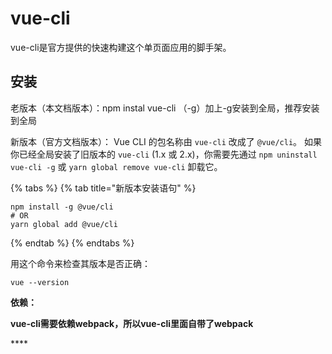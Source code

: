 # vue-cli

vue-cli是官方提供的快速构建这个单页面应用的脚手架。

## 安装

老版本（本文档版本）：npm instal vue-cli （-g）加上-g安装到全局，推荐安装到全局

新版本（官方文档版本）： Vue CLI 的包名称由 `vue-cli` 改成了 `@vue/cli`。 如果你已经全局安装了旧版本的 `vue-cli` \(1.x 或 2.x\)，你需要先通过 `npm uninstall vue-cli -g` 或 `yarn global remove vue-cli` 卸载它。

{% tabs %}
{% tab title="新版本安装语句" %}
```text
npm install -g @vue/cli
# OR
yarn global add @vue/cli
```
{% endtab %}
{% endtabs %}

用这个命令来检查其版本是否正确：

```text
vue --version
```

**依赖：**

**vue-cli需要依赖webpack，所以vue-cli里面自带了webpack**

\*\*\*\*


